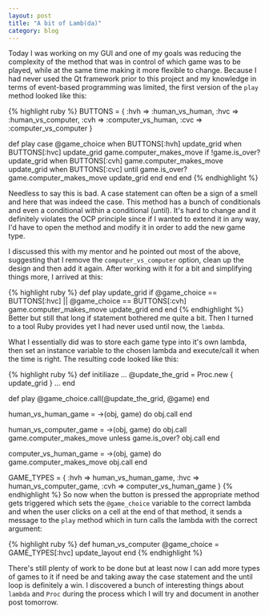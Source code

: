 ```yaml
---
layout: post
title: "A bit of Lamb(da)"
category: blog
---
```


Today I was working on my GUI and one of my goals was reducing the complexity of the method that was in control of which game was to be played, while at the same time making it more flexible to change. Because I had never used the Qt framework prior to this project and my knowledge in terms of event-based programming was limited, the first version of the `play` method looked like this:

{% highlight ruby %}
BUTTONS = { :hvh => :human_vs_human,
  :hvc => :human_vs_computer,
  :cvh => :computer_vs_human,
  :cvc => :computer_vs_computer
}

def play
  case @game_choice
  when BUTTONS[:hvh]
    update_grid
  when BUTTONS[:hvc]
    update_grid
    game.computer_makes_move if !game.is_over?
    update_grid
  when BUTTONS[:cvh]
    game.computer_makes_move
    update_grid
  when BUTTONS[:cvc]
    until game.is_over?
      game.computer_makes_move
      update_grid
    end
  end
end
{% endhighlight %}

Needless to say this is bad. A case statement can often be a sign of a smell and here that was indeed the case. This method has a bunch of conditionals and even a conditional within a conditional (until). It's hard to change and it definitely violates the OCP principle since if I wanted to extend it in any way, I'd have to open the method and modify it in order to add the new game type.

I discussed this with my mentor and he pointed out most of the above, suggesting that I remove the `computer_vs_computer` option, clean up the design and then add it again. After working with it for a bit and simplifying things more, I arrived at this:

{% highlight ruby %}
def play
  update_grid
  if @game_choice == BUTTONS[:hvc] || @game_choice == BUTTONS[:cvh]
    game.computer_makes_move
    update_grid
  end
end
{% endhighlight %}
Better but still that long if statement bothered me quite a bit. Then I turned to a tool Ruby provides yet I had never used until now, the `lambda`.

What I essentially did was to store each game type into it's own lambda, then set an instance variable to the chosen lambda and execute/call it when the time is right. The resulting code looked like this:

{% highlight ruby %}
def initiliaze
  ...
  @update_the_grid = Proc.new { update_grid }
  ...
end

def play
  @game_choice.call(@update_the_grid, @game)
end

human_vs_human_game = ->(obj, game) do
  obj.call
end

human_vs_computer_game = ->(obj, game) do
  obj.call
  game.computer_makes_move unless game.is_over?
  obj.call
end

computer_vs_human_game = ->(obj, game) do
  game.computer_makes_move
  obj.call
end

  GAME_TYPES = { :hvh => human_vs_human_game,
                 :hvc => human_vs_computer_game,
                 :cvh => computer_vs_human_game 
               }
{% endhighlight %}
So now when the button is pressed the appropriate method gets triggered which sets the `@game_choice` variable to the correct lambda and when the user clicks on a cell at the end of that method, it sends a message to the `play` method which in turn calls the lambda with the correct argument:

{% highlight ruby %}
def human_vs_computer
  @game_choice = GAME_TYPES[:hvc]
  update_layout
end
{% endhighlight %}

There's still plenty of work to be done but at least now I can add more types of games to it if need be and taking away the case statement and the until loop is definitely a win. I discovered a bunch of interesting things about `lambda` and `Proc` during the process which I will try and document in another post tomorrow.
